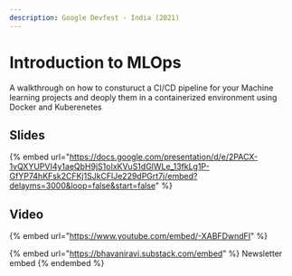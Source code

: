 ```yaml
---
description: Google Devfest - India (2021)
---
```


# Introduction to MLOps

A walkthrough on how to consturuct a CI/CD pipeline for your Machine learning projects and deoply them in a containerized environment using Docker and Kuberenetes

## Slides

{% embed url="https://docs.google.com/presentation/d/e/2PACX-1vQXYUPVI4y1aeQbH9jS1oIxKVuS1dGlWLe_13fkLg1P-GfYP74hKFsk2CFKj1SJkCFlJe229dPGrt7j/embed?delayms=3000&loop=false&start=false" %}

## Video

{% embed url="https://www.youtube.com/embed/-XABFDwndFI" %}



{% embed url="https://bhavaniravi.substack.com/embed" %}
Newsletter embed
{% endembed %}
